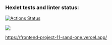 ### Hexlet tests and linter status:
[![Actions Status](https://github.com/Maksim-Inozemtsev/frontend-project-11/workflows/hexlet-check/badge.svg)](https://github.com/Maksim-Inozemtsev/frontend-project-11/actions)

<a href="https://codeclimate.com/github/Maksim-Inozemtsev/frontend-project-11/maintainability"><img src="https://api.codeclimate.com/v1/badges/8327e5fc1df2440e4de2/maintainability" /></a>

https://frontend-project-11-sand-one.vercel.app/
